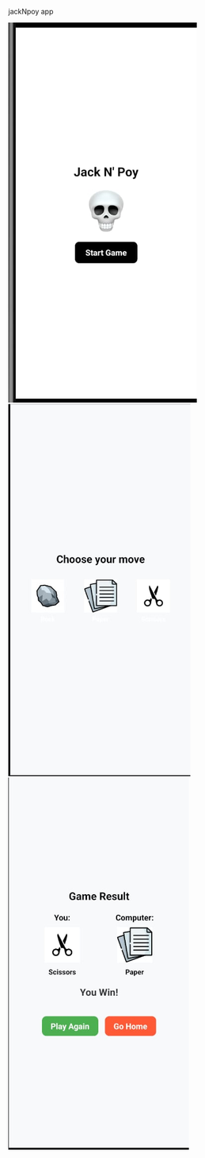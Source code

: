 jackNpoy app


![image alt](https://github.com/byseulgi/jackNpoy/blob/1bfbc84152e5ebc79ba850a44468f3dce47770ce/Home.jpg)
![image alt](https://github.com/byseulgi/jackNpoy/blob/87773bf38b69ce07b95dd2ec1f7f806d97406795/Game.jpg)
![image alt](https://github.com/byseulgi/jackNpoy/blob/1bfbc84152e5ebc79ba850a44468f3dce47770ce/Result.jpg)
